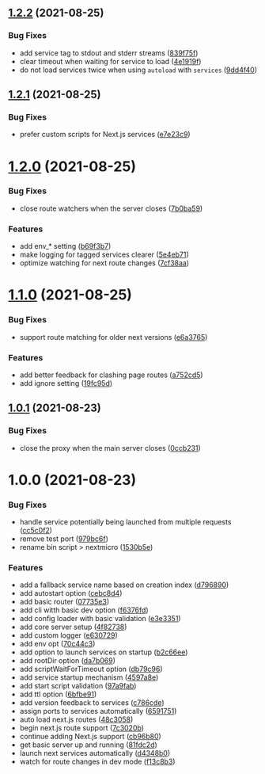 ## [1.2.2](https://github.com/alexandermendes/next-micro/compare/v1.2.1...v1.2.2) (2021-08-25)


### Bug Fixes

* add service tag to stdout and stderr streams ([839f75f](https://github.com/alexandermendes/next-micro/commit/839f75fb54d4a229f3be2e5703617fec664cb68c))
* clear timeout when waiting for service to load ([4e1919f](https://github.com/alexandermendes/next-micro/commit/4e1919f216c3c1be73c1895311768404216e3ed6))
* do not load services twice when using `autoload` with `services` ([9dd4f40](https://github.com/alexandermendes/next-micro/commit/9dd4f4077d2e1b8a5506ce95e7bf995fee8ab5bd))

## [1.2.1](https://github.com/alexandermendes/next-micro/compare/v1.2.0...v1.2.1) (2021-08-25)


### Bug Fixes

* prefer custom scripts for Next.js services ([e7e23c9](https://github.com/alexandermendes/next-micro/commit/e7e23c9a0c139956b048b1114cdaf93e3ab7233c))

# [1.2.0](https://github.com/alexandermendes/next-micro/compare/v1.1.0...v1.2.0) (2021-08-25)


### Bug Fixes

* close route watchers when the server closes ([7b0ba59](https://github.com/alexandermendes/next-micro/commit/7b0ba592e1f1587de88cab8546c24421ba5864e0))


### Features

* add env_* setting ([b69f3b7](https://github.com/alexandermendes/next-micro/commit/b69f3b70ae10e8aa349c3421c94ecb194adfc828))
* make logging for tagged services clearer ([5e4eb71](https://github.com/alexandermendes/next-micro/commit/5e4eb719dfb421a0fbae185f8892a8987c64fc9e))
* optimize watching for next route changes ([7cf38aa](https://github.com/alexandermendes/next-micro/commit/7cf38aa0941b0179ffc8c17954c9d7b95ff1c607))

# [1.1.0](https://github.com/alexandermendes/next-micro/compare/v1.0.1...v1.1.0) (2021-08-25)


### Bug Fixes

* support route matching for older next versions ([e6a3765](https://github.com/alexandermendes/next-micro/commit/e6a3765b20ec1ca057d5eea2a7f870d202cd3e85))


### Features

* add better feedback for clashing page routes ([a752cd5](https://github.com/alexandermendes/next-micro/commit/a752cd53d6f2b2093622a8096cb868d2593e6314))
* add ignore setting ([19fc95d](https://github.com/alexandermendes/next-micro/commit/19fc95d15834b0abe976aa64b8b65c0f2ca325d1))

## [1.0.1](https://github.com/alexandermendes/next-micro/compare/v1.0.0...v1.0.1) (2021-08-23)


### Bug Fixes

* close the proxy when the main server closes ([0ccb231](https://github.com/alexandermendes/next-micro/commit/0ccb2313cd4b32d30c28b17d53121133fe3332e2))

# 1.0.0 (2021-08-23)


### Bug Fixes

* handle service potentially being launched from multiple requests ([cc5c0f2](https://github.com/alexandermendes/next-micro/commit/cc5c0f2bbe7d70c813e650ac7f9105aec1fa7410))
* remove test port ([979bc6f](https://github.com/alexandermendes/next-micro/commit/979bc6f6541e8f81b38ce4fdbb1296e7bce3af12))
* rename bin script > nextmicro ([1530b5e](https://github.com/alexandermendes/next-micro/commit/1530b5e03f4d953e03783ac63a8629e57874ff96))


### Features

* add a fallback service name based on creation index ([d796890](https://github.com/alexandermendes/next-micro/commit/d7968900c7aa7784d8debb8ccd2186887a6c6ac8))
* add autostart option ([cebc8d4](https://github.com/alexandermendes/next-micro/commit/cebc8d4428a58e6b3810f01633881060cf37f118))
* add basic router ([07735e3](https://github.com/alexandermendes/next-micro/commit/07735e334af6220a34acfa583ad0e06e31165878))
* add cli witth basic dev option ([f6376fd](https://github.com/alexandermendes/next-micro/commit/f6376fdc49b192b6c85f684a2c39a18bd6b829a9))
* add config loader with basic validation ([e3e3351](https://github.com/alexandermendes/next-micro/commit/e3e3351964d5c612925371dacc696b4ffaa73934))
* add core server setup ([4f82738](https://github.com/alexandermendes/next-micro/commit/4f8273844d37037818f7c07608488aa66ebf4245))
* add custom logger ([e630729](https://github.com/alexandermendes/next-micro/commit/e630729ce8be5dcfb88ffde458732f25bcf0ff7a))
* add env opt ([70c44c3](https://github.com/alexandermendes/next-micro/commit/70c44c3550d38a247683219ea0dc423fc6717446))
* add option to launch services on startup ([b2c66ee](https://github.com/alexandermendes/next-micro/commit/b2c66ee39bcf1612fcf112e8ac3e1a87a5bc5bcb))
* add rootDir option ([da7b069](https://github.com/alexandermendes/next-micro/commit/da7b0698cf413c73bfb227d00d886bb656e9b833))
* add scriptWaitForTimeout option ([db79c96](https://github.com/alexandermendes/next-micro/commit/db79c965d9a54044a7d68fd239a5b8af19b0e929))
* add service startup mechanism ([4597a8e](https://github.com/alexandermendes/next-micro/commit/4597a8ef4609cefb4cf2955236e846b57dba0226))
* add start script validation ([97a9fab](https://github.com/alexandermendes/next-micro/commit/97a9fab9bc38a6df39a7519cca07e8d05cc97442))
* add ttl option ([6bfbe91](https://github.com/alexandermendes/next-micro/commit/6bfbe9191c51f0253687b5c524d4d1de7445e6b2))
* add version feedback to services ([c786cde](https://github.com/alexandermendes/next-micro/commit/c786cde09af37b6aae7d55d2d9f06b154436f88d))
* assign ports to services automatically ([6591751](https://github.com/alexandermendes/next-micro/commit/65917512ede0e3afe3509873cf47dc56e6f2d025))
* auto load next.js routes ([48c3058](https://github.com/alexandermendes/next-micro/commit/48c30582596708ed485139a99b5d9b04e99b65ff))
* begin next.js route support ([7c3020b](https://github.com/alexandermendes/next-micro/commit/7c3020bb7d521a37ef7370f9528643e087b383f5))
* continue adding Next.js support ([cb96b80](https://github.com/alexandermendes/next-micro/commit/cb96b80327da809f0abcabedca4cb0aff57dfb5f))
* get basic server up and running ([81fdc2d](https://github.com/alexandermendes/next-micro/commit/81fdc2de0cf6c4521182494723d508169a6ae26c))
* launch next services automatically ([d4348b0](https://github.com/alexandermendes/next-micro/commit/d4348b0a282ace6f425bc464f0d630d1c61926f9))
* watch for route changes in dev mode ([f13c8b3](https://github.com/alexandermendes/next-micro/commit/f13c8b35596f62551ac84b698f08686f297b197e))
